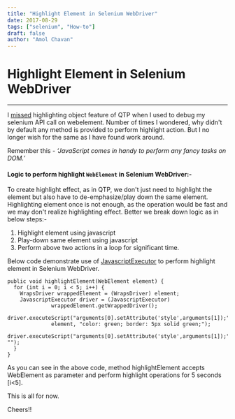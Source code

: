 ```yaml
---
title: "Highlight Element in Selenium WebDriver"
date: 2017-08-29
tags: ["selenium", "How-to"]
draft: false
author: "Amol Chavan"
---
```


# Highlight Element in Selenium WebDriver

---

I [missed](http://amolchavan.space/post/selenium/object-repository-in-selenium-webdriver/) highlighting object feature of QTP when I used to debug my selenium API call on webelement. Number of times I wondered, why didn't by default any method is provided to perform highlight action. But I no longer wish for the same as I have found work around.

Remember this - _‘JavaScript comes in handy to perform any fancy tasks on DOM.’_

#### **Logic to perform highlight `WebElement` in Selenium WebDriver:-**

To create highlight effect, as in QTP, we don't just need to highlight the element but also have to de-emphasize/play down the same element. Highlighting element once is not enough, as the operation would be fast and we may don't realize highlighting effect. Better we break down logic as in below steps:-

1. Highlight element using javascript
2. Play-down same element using javascript
3. Perform above two actions in a loop for significant time.

Below code demonstrate use of [JavascriptExecutor](https://seleniumhq.github.io/selenium/docs/api/java/org/openqa/selenium/JavascriptExecutor.html) to perform highlight element in Selenium WebDriver.

    public void highlightElement(WebElement element) {
      for (int i = 0; i < 5; i++) {
        WrapsDriver wrappedElement = (WrapsDriver) element;
        JavascriptExecutor driver = (JavascriptExecutor)
                  wrappedElement.getWrappedDriver();
        driver.executeScript("arguments[0].setAttribute('style',arguments[1]);",
                  element, "color: green; border: 5px solid green;");
        driver.executeScript("arguments[0].setAttribute('style',arguments[1]);",element, "");
      }
    }

As you can see in the above code, method highlightElement accepts WebElement as parameter and perform highlight operations for 5 seconds [i<5].

This is all for now.

Cheers!!
